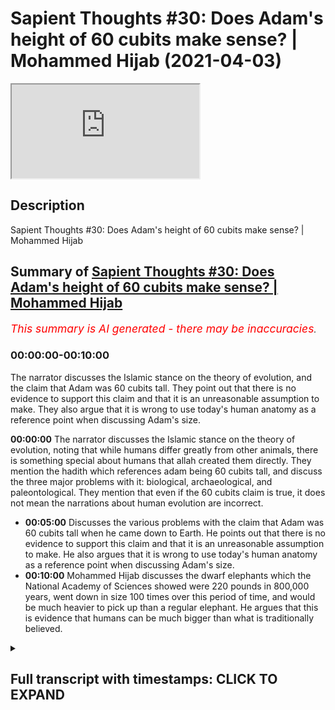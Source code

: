 # Sapient Thoughts #30: Does Adam's height of 60 cubits make sense? | Mohammed Hijab (2021-04-03)

<iframe loading='lazy' allow='autoplay' src='https://www.youtube.com/embed/_U-vr_XYp4k'></iframe>

## Description

Sapient Thoughts #30: Does Adam's height of 60 cubits make sense? | Mohammed Hijab

## Summary of [Sapient Thoughts #30: Does Adam's height of 60 cubits make sense? | Mohammed Hijab](https://www.youtube.com/watch?v=_U-vr_XYp4k)

*<span style="color:red; font-size:125%">This summary is AI generated - there may be inaccuracies</span>. [](/)*

### <a onclick="modifyYTiframeseektime('0')">00:00:00-00:10:00</a>

The narrator discusses the Islamic stance on the theory of evolution, and the claim that Adam was 60 cubits tall. They point out that there is no evidence to support this claim and that it is an unreasonable assumption to make. They also argue that it is wrong to use today's human anatomy as a reference point when discussing Adam's size.

**<a onclick="modifyYTiframeseektime('0')">00:00:00</a>** The narrator discusses the Islamic stance on the theory of evolution, noting that while humans differ greatly from other animals, there is something special about humans that allah created them directly. They mention the hadith which references adam being 60 cubits tall, and discuss the three major problems with it: biological, archaeological, and paleontological. They mention that even if the 60 cubits claim is true, it does not mean the narrations about human evolution are incorrect.

* **<a onclick="modifyYTiframeseektime('300')">00:05:00</a>** Discusses the various problems with the claim that Adam was 60 cubits tall when he came down to Earth. He points out that there is no evidence to support this claim and that it is an unreasonable assumption to make. He also argues that it is wrong to use today's human anatomy as a reference point when discussing Adam's size.
* **<a onclick="modifyYTiframeseektime('600')">00:10:00</a>** Mohammed Hijab discusses the dwarf elephants which the National Academy of Sciences showed were 220 pounds in 800,000 years, went down in size 100 times over this period of time, and would be much heavier to pick up than a regular elephant. He argues that this is evidence that humans can be much bigger than what is traditionally believed.

<details><summary><h2>Full transcript with timestamps: CLICK TO EXPAND</h2></summary>

<a onclick="modifyYTiframeseektime('2')">0:00:02</a> [Music]  
<a onclick="modifyYTiframeseektime('13')">0:00:13</a> welcome to another episode of  
<a onclick="modifyYTiframeseektime('15')">0:00:15</a> thoughts where we discuss the  
<a onclick="modifyYTiframeseektime('16')">0:00:16</a> philosophical issues where we  
<a onclick="modifyYTiframeseektime('18')">0:00:18</a> tackle the arguments of the detractors  
<a onclick="modifyYTiframeseektime('20')">0:00:20</a> of islam in addition to making our own  
<a onclick="modifyYTiframeseektime('22')">0:00:22</a> arguments for the veracity of islam  
<a onclick="modifyYTiframeseektime('24')">0:00:24</a> today inshallah we're going to be  
<a onclick="modifyYTiframeseektime('25')">0:00:25</a> dealing with a hadith  
<a onclick="modifyYTiframeseektime('27')">0:00:27</a> which references adam alaihi islam a  
<a onclick="modifyYTiframeseektime('30')">0:00:30</a> prophet of islam  
<a onclick="modifyYTiframeseektime('32')">0:00:32</a> as being 60 cubits tall which is like 27  
<a onclick="modifyYTiframeseektime('35')">0:00:35</a> meters  
<a onclick="modifyYTiframeseektime('36')">0:00:36</a> and they say this is unbelievable and  
<a onclick="modifyYTiframeseektime('38')">0:00:38</a> impossible but before we get to this  
<a onclick="modifyYTiframeseektime('39')">0:00:39</a> hadith  
<a onclick="modifyYTiframeseektime('40')">0:00:40</a> let's talk about the islamic stance on  
<a onclick="modifyYTiframeseektime('42')">0:00:42</a> the theory of evolution generally  
<a onclick="modifyYTiframeseektime('44')">0:00:44</a> speaking talking about the  
<a onclick="modifyYTiframeseektime('45')">0:00:45</a> theory of evolution muslims don't have  
<a onclick="modifyYTiframeseektime('47')">0:00:47</a> an issue or shouldn't really have an  
<a onclick="modifyYTiframeseektime('48')">0:00:48</a> issue with  
<a onclick="modifyYTiframeseektime('49')">0:00:49</a> speciation adaptation or even evolution  
<a onclick="modifyYTiframeseektime('53')">0:00:53</a> of animals because we believe  
<a onclick="modifyYTiframeseektime('55')">0:00:55</a> that there's nothing explicit in the  
<a onclick="modifyYTiframeseektime('57')">0:00:57</a> quran one way the other and actually  
<a onclick="modifyYTiframeseektime('58')">0:00:58</a> done a podcast  
<a onclick="modifyYTiframeseektime('59')">0:00:59</a> with abdullah sheikh abdullah is  
<a onclick="modifyYTiframeseektime('62')">0:01:02</a> a prominent figure in saudi arabia who  
<a onclick="modifyYTiframeseektime('65')">0:01:05</a> researches these matters and well  
<a onclick="modifyYTiframeseektime('66')">0:01:06</a> published  
<a onclick="modifyYTiframeseektime('67')">0:01:07</a> in this field and were in my discussion  
<a onclick="modifyYTiframeseektime('69')">0:01:09</a> with him and this was his opinion  
<a onclick="modifyYTiframeseektime('71')">0:01:11</a> so which is quite frankly like 99.9  
<a onclick="modifyYTiframeseektime('74')">0:01:14</a> percent if we look at it from a mass  
<a onclick="modifyYTiframeseektime('76')">0:01:16</a> perspective  
<a onclick="modifyYTiframeseektime('77')">0:01:17</a> really 99.9 of the theory the  
<a onclick="modifyYTiframeseektime('80')">0:01:20</a> uh the issue we have um we take issue  
<a onclick="modifyYTiframeseektime('84')">0:01:24</a> with or the point of evolution that  
<a onclick="modifyYTiframeseektime('85')">0:01:25</a> slither of  
<a onclick="modifyYTiframeseektime('86')">0:01:26</a> which really diametrically opposes some  
<a onclick="modifyYTiframeseektime('88')">0:01:28</a> of the islamic narratives is  
<a onclick="modifyYTiframeseektime('90')">0:01:30</a> uh human evolution now obviously we have  
<a onclick="modifyYTiframeseektime('92')">0:01:32</a> a narrative we have a narrative in islam  
<a onclick="modifyYTiframeseektime('94')">0:01:34</a> which is that the adam ali was created  
<a onclick="modifyYTiframeseektime('97')">0:01:37</a> directly or this prophet adam was  
<a onclick="modifyYTiframeseektime('98')">0:01:38</a> created directly by allah  
<a onclick="modifyYTiframeseektime('100')">0:01:40</a> by god almighty and there are many  
<a onclick="modifyYTiframeseektime('102')">0:01:42</a> things which differentiate human beings  
<a onclick="modifyYTiframeseektime('104')">0:01:44</a> from the rest of the animal kingdom  
<a onclick="modifyYTiframeseektime('106')">0:01:46</a> morality the  
<a onclick="modifyYTiframeseektime('108')">0:01:48</a> the ability to question why you know  
<a onclick="modifyYTiframeseektime('111')">0:01:51</a> this many different languages  
<a onclick="modifyYTiframeseektime('114')">0:01:54</a> civilization and so on and so forth  
<a onclick="modifyYTiframeseektime('116')">0:01:56</a> and it couldn't have been the case we  
<a onclick="modifyYTiframeseektime('118')">0:01:58</a> would argue that we can actually in any  
<a onclick="modifyYTiframeseektime('120')">0:02:00</a> way  
<a onclick="modifyYTiframeseektime('121')">0:02:01</a> be equated to the rest of the animal  
<a onclick="modifyYTiframeseektime('123')">0:02:03</a> kingdom and there's something special  
<a onclick="modifyYTiframeseektime('124')">0:02:04</a> about human beings  
<a onclick="modifyYTiframeseektime('126')">0:02:06</a> allah says in the quran that he has  
<a onclick="modifyYTiframeseektime('128')">0:02:08</a> dignified the children of adam so  
<a onclick="modifyYTiframeseektime('131')">0:02:11</a> we we don't necessarily agree or  
<a onclick="modifyYTiframeseektime('132')">0:02:12</a> disagree we can remain agnostic as to  
<a onclick="modifyYTiframeseektime('134')">0:02:14</a> uh you know darwinian evolution with  
<a onclick="modifyYTiframeseektime('136')">0:02:16</a> other animals but as it relates to uh  
<a onclick="modifyYTiframeseektime('138')">0:02:18</a> the human being  
<a onclick="modifyYTiframeseektime('138')">0:02:18</a> there is something special about the  
<a onclick="modifyYTiframeseektime('140')">0:02:20</a> human being and that is why allah  
<a onclick="modifyYTiframeseektime('143')">0:02:23</a> created human being directly and  
<a onclick="modifyYTiframeseektime('146')">0:02:26</a> in this hadith there's indication that  
<a onclick="modifyYTiframeseektime('147')">0:02:27</a> he created adam is  
<a onclick="modifyYTiframeseektime('149')">0:02:29</a> 60 cubits tall now the question is this  
<a onclick="modifyYTiframeseektime('152')">0:02:32</a> seems unscientific on many grounds  
<a onclick="modifyYTiframeseektime('154')">0:02:34</a> and i'll tell you what on three major  
<a onclick="modifyYTiframeseektime('156')">0:02:36</a> grounds number one is biological  
<a onclick="modifyYTiframeseektime('158')">0:02:38</a> number two is archaeological and or  
<a onclick="modifyYTiframeseektime('161')">0:02:41</a> paleontological you could say as well  
<a onclick="modifyYTiframeseektime('163')">0:02:43</a> from a fossil record perspective  
<a onclick="modifyYTiframeseektime('165')">0:02:45</a> and number three uh looking at the kind  
<a onclick="modifyYTiframeseektime('168')">0:02:48</a> of  
<a onclick="modifyYTiframeseektime('169')">0:02:49</a> disparity in sizes if we do assume that  
<a onclick="modifyYTiframeseektime('172')">0:02:52</a> there was a human being of  
<a onclick="modifyYTiframeseektime('173')">0:02:53</a> such great magnitude in terms of size  
<a onclick="modifyYTiframeseektime('176')">0:02:56</a> how can we  
<a onclick="modifyYTiframeseektime('177')">0:02:57</a> explain the fact that human beings are  
<a onclick="modifyYTiframeseektime('180')">0:03:00</a> like  
<a onclick="modifyYTiframeseektime('181')">0:03:01</a> give or take you know six foot tall give  
<a onclick="modifyYTiframeseektime('183')">0:03:03</a> or take you know a  
<a onclick="modifyYTiframeseektime('184')">0:03:04</a> half a meter or whatever it may be or  
<a onclick="modifyYTiframeseektime('186')">0:03:06</a> more right but  
<a onclick="modifyYTiframeseektime('187')">0:03:07</a> how can you explain this huge disparity  
<a onclick="modifyYTiframeseektime('190')">0:03:10</a> in the fact that you're saying that you  
<a onclick="modifyYTiframeseektime('192')">0:03:12</a> believe in adam who's 27 meters tall and  
<a onclick="modifyYTiframeseektime('195')">0:03:15</a> and a human being now which is you know  
<a onclick="modifyYTiframeseektime('197')">0:03:17</a> typically anything between  
<a onclick="modifyYTiframeseektime('198')">0:03:18</a> five foot five to six foot five and  
<a onclick="modifyYTiframeseektime('200')">0:03:20</a> obviously there are extremities on  
<a onclick="modifyYTiframeseektime('202')">0:03:22</a> on both sides of that equation as people  
<a onclick="modifyYTiframeseektime('204')">0:03:24</a> are taller than six or five like myself  
<a onclick="modifyYTiframeseektime('205')">0:03:25</a> and people are shorter than five foot  
<a onclick="modifyYTiframeseektime('207')">0:03:27</a> five like many many people  
<a onclick="modifyYTiframeseektime('209')">0:03:29</a> so here there's two parts of the hadith  
<a onclick="modifyYTiframeseektime('212')">0:03:32</a> which we need to pay attention to  
<a onclick="modifyYTiframeseektime('214')">0:03:34</a> which is the first part of the hadith  
<a onclick="modifyYTiframeseektime('216')">0:03:36</a> talks about that allah created  
<a onclick="modifyYTiframeseektime('218')">0:03:38</a> them 60 cubits  
<a onclick="modifyYTiframeseektime('222')">0:03:42</a> tall and in terms of hadith  
<a onclick="modifyYTiframeseektime('225')">0:03:45</a> there are some narrations which don't  
<a onclick="modifyYTiframeseektime('227')">0:03:47</a> mention this 60 qubits  
<a onclick="modifyYTiframeseektime('229')">0:03:49</a> and that the the there are some  
<a onclick="modifyYTiframeseektime('231')">0:03:51</a> narrations that do mention the 60 qubits  
<a onclick="modifyYTiframeseektime('233')">0:03:53</a> but we don't say that just because there  
<a onclick="modifyYTiframeseektime('236')">0:03:56</a> are some narrations that don't mention  
<a onclick="modifyYTiframeseektime('237')">0:03:57</a> the 60 cubits  
<a onclick="modifyYTiframeseektime('238')">0:03:58</a> that the narrations that do mention  
<a onclick="modifyYTiframeseektime('240')">0:04:00</a> these qubits are erroneous  
<a onclick="modifyYTiframeseektime('242')">0:04:02</a> that makes no sense actually uh this  
<a onclick="modifyYTiframeseektime('244')">0:04:04</a> this doesn't and some people have  
<a onclick="modifyYTiframeseektime('245')">0:04:05</a> attempted to argue  
<a onclick="modifyYTiframeseektime('247')">0:04:07</a> that this means that this should be a  
<a onclick="modifyYTiframeseektime('249')">0:04:09</a> disbanded known that doesn't mean that's  
<a onclick="modifyYTiframeseektime('250')">0:04:10</a> not how they have these science works  
<a onclick="modifyYTiframeseektime('252')">0:04:12</a> so that's the first thing other people  
<a onclick="modifyYTiframeseektime('254')">0:04:14</a> say the second part of the hadith which  
<a onclick="modifyYTiframeseektime('256')">0:04:16</a> talks about  
<a onclick="modifyYTiframeseektime('261')">0:04:21</a> that the the the creation is um  
<a onclick="modifyYTiframeseektime('264')">0:04:24</a> is is becoming smaller and smaller until  
<a onclick="modifyYTiframeseektime('266')">0:04:26</a> now they found it problematic because  
<a onclick="modifyYTiframeseektime('269')">0:04:29</a> even himself he mentions how could it be  
<a onclick="modifyYTiframeseektime('271')">0:04:31</a> the case that  
<a onclick="modifyYTiframeseektime('272')">0:04:32</a> this is happening right that and we can  
<a onclick="modifyYTiframeseektime('275')">0:04:35</a> see adam tha mood's  
<a onclick="modifyYTiframeseektime('276')">0:04:36</a> uh kind of indwellings the the  
<a onclick="modifyYTiframeseektime('280')">0:04:40</a> archaeological remnants of their  
<a onclick="modifyYTiframeseektime('281')">0:04:41</a> indwellings and we can see that their  
<a onclick="modifyYTiframeseektime('282')">0:04:42</a> houses and that  
<a onclick="modifyYTiframeseektime('283')">0:04:43</a> you know the doors and so on were not so  
<a onclick="modifyYTiframeseektime('285')">0:04:45</a> tall and he assumed  
<a onclick="modifyYTiframeseektime('287')">0:04:47</a> and without by the way nasa and evidence  
<a onclick="modifyYTiframeseektime('290')">0:04:50</a> that  
<a onclick="modifyYTiframeseektime('290')">0:04:50</a> uh were closer to adam than they were to  
<a onclick="modifyYTiframeseektime('294')">0:04:54</a> us human beings  
<a onclick="modifyYTiframeseektime('295')">0:04:55</a> and obviously the only real evidence we  
<a onclick="modifyYTiframeseektime('297')">0:04:57</a> have anything between  
<a onclick="modifyYTiframeseektime('300')">0:05:00</a> and adam alaihissalam is  
<a onclick="modifyYTiframeseektime('303')">0:05:03</a> there's no evidence i mean there's only  
<a onclick="modifyYTiframeseektime('305')">0:05:05</a> israelite or kind of biblical narrations  
<a onclick="modifyYTiframeseektime('307')">0:05:07</a> so potentially he was using those to  
<a onclick="modifyYTiframeseektime('309')">0:05:09</a> kind of raise his eyebrow but he did not  
<a onclick="modifyYTiframeseektime('311')">0:05:11</a> say this hadith  
<a onclick="modifyYTiframeseektime('313')">0:05:13</a> or defective as many believe that he did  
<a onclick="modifyYTiframeseektime('316')">0:05:16</a> now having oh because of nast reasons or  
<a onclick="modifyYTiframeseektime('319')">0:05:19</a> content reasons  
<a onclick="modifyYTiframeseektime('320')">0:05:20</a> going now forward to answering the  
<a onclick="modifyYTiframeseektime('322')">0:05:22</a> contentions there are  
<a onclick="modifyYTiframeseektime('324')">0:05:24</a> variations of this hadith which refer to  
<a onclick="modifyYTiframeseektime('326')">0:05:26</a> fist sama  
<a onclick="modifyYTiframeseektime('327')">0:05:27</a> okay that this was in the heaven not  
<a onclick="modifyYTiframeseektime('330')">0:05:30</a> heaven  
<a onclick="modifyYTiframeseektime('331')">0:05:31</a> as in jannah but now obviously if you  
<a onclick="modifyYTiframeseektime('334')">0:05:34</a> look at the quranic cosmology  
<a onclick="modifyYTiframeseektime('336')">0:05:36</a> heaven al-jannah is above okay because  
<a onclick="modifyYTiframeseektime('339')">0:05:39</a> obviously we know that the prophet was  
<a onclick="modifyYTiframeseektime('340')">0:05:40</a> taken there in this  
<a onclick="modifyYTiframeseektime('342')">0:05:42</a> so it could be the case that this height  
<a onclick="modifyYTiframeseektime('345')">0:05:45</a> and this  
<a onclick="modifyYTiframeseektime('346')">0:05:46</a> mega size of 27 meters is specific to  
<a onclick="modifyYTiframeseektime('349')">0:05:49</a> jannah  
<a onclick="modifyYTiframeseektime('349')">0:05:49</a> and there's nothing wrong linguistically  
<a onclick="modifyYTiframeseektime('351')">0:05:51</a> in believing that because obviously we  
<a onclick="modifyYTiframeseektime('353')">0:05:53</a> believe that  
<a onclick="modifyYTiframeseektime('354')">0:05:54</a> adam ali has started his journey  
<a onclick="modifyYTiframeseektime('357')">0:05:57</a> yes in heaven i mean we have a whole  
<a onclick="modifyYTiframeseektime('359')">0:05:59</a> narrative where he was in a completely  
<a onclick="modifyYTiframeseektime('360')">0:06:00</a> different place  
<a onclick="modifyYTiframeseektime('361')">0:06:01</a> and then allah he sent him down to the  
<a onclick="modifyYTiframeseektime('363')">0:06:03</a> earth he sent him down  
<a onclick="modifyYTiframeseektime('365')">0:06:05</a> to the earth yes he's created from the  
<a onclick="modifyYTiframeseektime('367')">0:06:07</a> elements of the earth but he was  
<a onclick="modifyYTiframeseektime('369')">0:06:09</a> in many ways an extraterrestrial because  
<a onclick="modifyYTiframeseektime('371')">0:06:11</a> he came from a completely different  
<a onclick="modifyYTiframeseektime('372')">0:06:12</a> dimension  
<a onclick="modifyYTiframeseektime('373')">0:06:13</a> and he came to this earth now in that  
<a onclick="modifyYTiframeseektime('376')">0:06:16</a> transition period could he have shrunk  
<a onclick="modifyYTiframeseektime('378')">0:06:18</a> could allah have made him smaller that's  
<a onclick="modifyYTiframeseektime('380')">0:06:20</a> also a possibility we're not  
<a onclick="modifyYTiframeseektime('382')">0:06:22</a> disregarding that as a possibility but  
<a onclick="modifyYTiframeseektime('384')">0:06:24</a> there's no evidence of that from the  
<a onclick="modifyYTiframeseektime('385')">0:06:25</a> quran sunnah  
<a onclick="modifyYTiframeseektime('386')">0:06:26</a> so we can't say that that is what  
<a onclick="modifyYTiframeseektime('387')">0:06:27</a> happened and what we will say is this  
<a onclick="modifyYTiframeseektime('389')">0:06:29</a> let's assume that allah he brought adam  
<a onclick="modifyYTiframeseektime('392')">0:06:32</a> down  
<a onclick="modifyYTiframeseektime('393')">0:06:33</a> he was 60 cubits either in heaven and  
<a onclick="modifyYTiframeseektime('397')">0:06:37</a> on earth or in heaven or on the earth  
<a onclick="modifyYTiframeseektime('399')">0:06:39</a> but let's just assume that he was  
<a onclick="modifyYTiframeseektime('400')">0:06:40</a> 60 cubits in heaven and on the earth so  
<a onclick="modifyYTiframeseektime('402')">0:06:42</a> when he came down  
<a onclick="modifyYTiframeseektime('403')">0:06:43</a> he was also 27 27 meters which by the  
<a onclick="modifyYTiframeseektime('406')">0:06:46</a> way now we're starting to make  
<a onclick="modifyYTiframeseektime('408')">0:06:48</a> assumptions which we don't necessarily  
<a onclick="modifyYTiframeseektime('410')">0:06:50</a> need to be  
<a onclick="modifyYTiframeseektime('411')">0:06:51</a> uh need to make we can say no this he  
<a onclick="modifyYTiframeseektime('413')">0:06:53</a> was like that high in heaven  
<a onclick="modifyYTiframeseektime('415')">0:06:55</a> and when he came on the earth he became  
<a onclick="modifyYTiframeseektime('416')">0:06:56</a> normal height that's  
<a onclick="modifyYTiframeseektime('418')">0:06:58</a> something you can assume from the from  
<a onclick="modifyYTiframeseektime('420')">0:07:00</a> the source but let's  
<a onclick="modifyYTiframeseektime('422')">0:07:02</a> not assume that let's say he was 27  
<a onclick="modifyYTiframeseektime('424')">0:07:04</a> meters on the earth  
<a onclick="modifyYTiframeseektime('425')">0:07:05</a> what's the problem what's the problem  
<a onclick="modifyYTiframeseektime('428')">0:07:08</a> the problem are three different things  
<a onclick="modifyYTiframeseektime('429')">0:07:09</a> now  
<a onclick="modifyYTiframeseektime('429')">0:07:09</a> number one biology if we use the human  
<a onclick="modifyYTiframeseektime('433')">0:07:13</a> anatomy that we have today as the  
<a onclick="modifyYTiframeseektime('434')">0:07:14</a> reference point if  
<a onclick="modifyYTiframeseektime('436')">0:07:16</a> if the if the human anatomy today is the  
<a onclick="modifyYTiframeseektime('438')">0:07:18</a> reference point  
<a onclick="modifyYTiframeseektime('440')">0:07:20</a> how could it be that something that tall  
<a onclick="modifyYTiframeseektime('443')">0:07:23</a> or human being that tall  
<a onclick="modifyYTiframeseektime('445')">0:07:25</a> the bone structure can maintain that  
<a onclick="modifyYTiframeseektime('447')">0:07:27</a> kind of size right because it will  
<a onclick="modifyYTiframeseektime('449')">0:07:29</a> collapse because of the weight  
<a onclick="modifyYTiframeseektime('450')">0:07:30</a> of the human being well this is a  
<a onclick="modifyYTiframeseektime('452')">0:07:32</a> fallacy because we're not starting with  
<a onclick="modifyYTiframeseektime('454')">0:07:34</a> the human being today as the reference  
<a onclick="modifyYTiframeseektime('456')">0:07:36</a> point we're starting with  
<a onclick="modifyYTiframeseektime('457')">0:07:37</a> why would you start with today's human  
<a onclick="modifyYTiframeseektime('459')">0:07:39</a> being as a reference point the reference  
<a onclick="modifyYTiframeseektime('460')">0:07:40</a> point  
<a onclick="modifyYTiframeseektime('461')">0:07:41</a> is that 27 meter human being that we're  
<a onclick="modifyYTiframeseektime('465')">0:07:45</a> talking about  
<a onclick="modifyYTiframeseektime('466')">0:07:46</a> that's the reference point so if someone  
<a onclick="modifyYTiframeseektime('467')">0:07:47</a> says well we know that if we keep  
<a onclick="modifyYTiframeseektime('468')">0:07:48</a> doubling sizes  
<a onclick="modifyYTiframeseektime('469')">0:07:49</a> as i've even heard some some muslims try  
<a onclick="modifyYTiframeseektime('471')">0:07:51</a> and say keep doubling sizes and height  
<a onclick="modifyYTiframeseektime('474')">0:07:54</a> then the height will be so the tall and  
<a onclick="modifyYTiframeseektime('476')">0:07:56</a> then the weight will be so much and then  
<a onclick="modifyYTiframeseektime('477')">0:07:57</a> the  
<a onclick="modifyYTiframeseektime('478')">0:07:58</a> bones will not be able to handle that  
<a onclick="modifyYTiframeseektime('480')">0:08:00</a> density of the bones will not be able to  
<a onclick="modifyYTiframeseektime('481')">0:08:01</a> handle that  
<a onclick="modifyYTiframeseektime('482')">0:08:02</a> you're using your reference point uh  
<a onclick="modifyYTiframeseektime('485')">0:08:05</a> as the human anatomy of today and then  
<a onclick="modifyYTiframeseektime('488')">0:08:08</a> doing chaos backwards  
<a onclick="modifyYTiframeseektime('489')">0:08:09</a> which is a cresce malforce if you like  
<a onclick="modifyYTiframeseektime('491')">0:08:11</a> or a false type of analogy  
<a onclick="modifyYTiframeseektime('493')">0:08:13</a> it's a different kind it's false kind of  
<a onclick="modifyYTiframeseektime('494')">0:08:14</a> analogy so that's the first problem you  
<a onclick="modifyYTiframeseektime('496')">0:08:16</a> can say oh  
<a onclick="modifyYTiframeseektime('497')">0:08:17</a> it's inconceivable that human anatomy  
<a onclick="modifyYTiframeseektime('499')">0:08:19</a> can can handle that size  
<a onclick="modifyYTiframeseektime('501')">0:08:21</a> well it's only inconceivable on the  
<a onclick="modifyYTiframeseektime('503')">0:08:23</a> basis of  
<a onclick="modifyYTiframeseektime('504')">0:08:24</a> and analyzing today's human activity  
<a onclick="modifyYTiframeseektime('505')">0:08:25</a> that's the first thing the second thing  
<a onclick="modifyYTiframeseektime('507')">0:08:27</a> we may say  
<a onclick="modifyYTiframeseektime('508')">0:08:28</a> is someone could say well um we talked  
<a onclick="modifyYTiframeseektime('511')">0:08:31</a> about the biological problems  
<a onclick="modifyYTiframeseektime('512')">0:08:32</a> fossilization how comes there is no  
<a onclick="modifyYTiframeseektime('514')">0:08:34</a> fossil record  
<a onclick="modifyYTiframeseektime('516')">0:08:36</a> of such a huge human the national  
<a onclick="modifyYTiframeseektime('518')">0:08:38</a> science foundation  
<a onclick="modifyYTiframeseektime('519')">0:08:39</a> says that 99.9  
<a onclick="modifyYTiframeseektime('523')">0:08:43</a> 99.9 oh my  
<a onclick="modifyYTiframeseektime('526')">0:08:46</a> 99.9 of species have not undergone  
<a onclick="modifyYTiframeseektime('529')">0:08:49</a> fossilization so fossilization you  
<a onclick="modifyYTiframeseektime('531')">0:08:51</a> expect  
<a onclick="modifyYTiframeseektime('532')">0:08:52</a> to find one specimen  
<a onclick="modifyYTiframeseektime('536')">0:08:56</a> of a fossil of a human that we don't  
<a onclick="modifyYTiframeseektime('539')">0:08:59</a> know tens or 100 000 whatever is years  
<a onclick="modifyYTiframeseektime('541')">0:09:01</a> that he existed before  
<a onclick="modifyYTiframeseektime('543')">0:09:03</a> no way this is like finding a needle in  
<a onclick="modifyYTiframeseektime('546')">0:09:06</a> the haystack  
<a onclick="modifyYTiframeseektime('546')">0:09:06</a> it's ridiculous to expect to find  
<a onclick="modifyYTiframeseektime('548')">0:09:08</a> fossils like this is absolutely absurd  
<a onclick="modifyYTiframeseektime('550')">0:09:10</a> it's such a redundant redundant  
<a onclick="modifyYTiframeseektime('554')">0:09:14</a> interrogation so that that one would be  
<a onclick="modifyYTiframeseektime('556')">0:09:16</a> put to the side  
<a onclick="modifyYTiframeseektime('557')">0:09:17</a> the third now interrogation is well  
<a onclick="modifyYTiframeseektime('560')">0:09:20</a> how can we conceive of such a disparity  
<a onclick="modifyYTiframeseektime('563')">0:09:23</a> between  
<a onclick="modifyYTiframeseektime('564')">0:09:24</a> uh humans within this or any kind of  
<a onclick="modifyYTiframeseektime('567')">0:09:27</a> animal within the same species like this  
<a onclick="modifyYTiframeseektime('569')">0:09:29</a> let's say we don't accept that we don't  
<a onclick="modifyYTiframeseektime('571')">0:09:31</a> accept that you can have a 27  
<a onclick="modifyYTiframeseektime('574')">0:09:34</a> meter human being and then you can have  
<a onclick="modifyYTiframeseektime('576')">0:09:36</a> a six-foot human being  
<a onclick="modifyYTiframeseektime('577')">0:09:37</a> and that that disparity existed and they  
<a onclick="modifyYTiframeseektime('579')">0:09:39</a> say humans have been around for 350 000  
<a onclick="modifyYTiframeseektime('582')">0:09:42</a> years which is by the way estimates we  
<a onclick="modifyYTiframeseektime('583')">0:09:43</a> don't have to go with because they keep  
<a onclick="modifyYTiframeseektime('584')">0:09:44</a> changing those quite frankly  
<a onclick="modifyYTiframeseektime('586')">0:09:46</a> but let's just assume for the sake of  
<a onclick="modifyYTiframeseektime('587')">0:09:47</a> argument are you saying to me is my  
<a onclick="modifyYTiframeseektime('589')">0:09:49</a> response  
<a onclick="modifyYTiframeseektime('590')">0:09:50</a> that you have there's no species within  
<a onclick="modifyYTiframeseektime('593')">0:09:53</a> the species that  
<a onclick="modifyYTiframeseektime('595')">0:09:55</a> exhibit this decrease in size  
<a onclick="modifyYTiframeseektime('598')">0:09:58</a> this dramatic exponential decrease in  
<a onclick="modifyYTiframeseektime('601')">0:10:01</a> size because i can give you an example  
<a onclick="modifyYTiframeseektime('602')">0:10:02</a> of the dwarf elephants  
<a onclick="modifyYTiframeseektime('604')">0:10:04</a> which the general proceedings national  
<a onclick="modifyYTiframeseektime('605')">0:10:05</a> academy of science  
<a onclick="modifyYTiframeseektime('607')">0:10:07</a> shows the dwarf elephants were 220  
<a onclick="modifyYTiframeseektime('610')">0:10:10</a> pounds  
<a onclick="modifyYTiframeseektime('611')">0:10:11</a> they they went down in 800 000 years  
<a onclick="modifyYTiframeseektime('614')">0:10:14</a> according to  
<a onclick="modifyYTiframeseektime('615')">0:10:15</a> the journal in 800 000 years they went  
<a onclick="modifyYTiframeseektime('618')">0:10:18</a> down 100 times in size  
<a onclick="modifyYTiframeseektime('620')">0:10:20</a> so they were they were 100 times bigger  
<a onclick="modifyYTiframeseektime('623')">0:10:23</a> than they were they became dwarf  
<a onclick="modifyYTiframeseektime('624')">0:10:24</a> elephants 220 pounds 100 kilos  
<a onclick="modifyYTiframeseektime('627')">0:10:27</a> which would mean that i'm bigger than  
<a onclick="modifyYTiframeseektime('629')">0:10:29</a> those elephants me personally the one  
<a onclick="modifyYTiframeseektime('630')">0:10:30</a> who's talking to you on the imagine an  
<a onclick="modifyYTiframeseektime('632')">0:10:32</a> elephant  
<a onclick="modifyYTiframeseektime('632')">0:10:32</a> that i can pick up or that you can pick  
<a onclick="modifyYTiframeseektime('635')">0:10:35</a> up and that would be heavier to pick me  
<a onclick="modifyYTiframeseektime('637')">0:10:37</a> up  
<a onclick="modifyYTiframeseektime('637')">0:10:37</a> than an elephant i mean this is just to  
<a onclick="modifyYTiframeseektime('640')">0:10:40</a> give you some kind of visuals here  
<a onclick="modifyYTiframeseektime('642')">0:10:42</a> so if you can believe  
<a onclick="modifyYTiframeseektime('645')">0:10:45</a> in an elephant that is  
<a onclick="modifyYTiframeseektime('648')">0:10:48</a> that size because you're looking at the  
<a onclick="modifyYTiframeseektime('650')">0:10:50</a> fossil record and you're  
<a onclick="modifyYTiframeseektime('652')">0:10:52</a> making your uh evolutionarily uh  
<a onclick="modifyYTiframeseektime('654')">0:10:54</a> evolution  
<a onclick="modifyYTiframeseektime('655')">0:10:55</a> uh inferences then why can you not  
<a onclick="modifyYTiframeseektime('658')">0:10:58</a> believe in  
<a onclick="modifyYTiframeseektime('658')">0:10:58</a> a human being that's much bigger that's  
<a onclick="modifyYTiframeseektime('661')">0:11:01</a> just one of many examples  
<a onclick="modifyYTiframeseektime('663')">0:11:03</a> but within a very short time span in  
<a onclick="modifyYTiframeseektime('665')">0:11:05</a> evolutionary terms  
<a onclick="modifyYTiframeseektime('667')">0:11:07</a> so why could not that happen to the  
<a onclick="modifyYTiframeseektime('670')">0:11:10</a> human  
<a onclick="modifyYTiframeseektime('671')">0:11:11</a> i mean if you really want to believe it  
<a onclick="modifyYTiframeseektime('672')">0:11:12</a> on your paradigm why could not that  
<a onclick="modifyYTiframeseektime('674')">0:11:14</a> happen to the human being  
<a onclick="modifyYTiframeseektime('676')">0:11:16</a> so it's okay when you say these things  
<a onclick="modifyYTiframeseektime('677')">0:11:17</a> but it's not okay when we just say these  
<a onclick="modifyYTiframeseektime('679')">0:11:19</a> things you make a mockery of the hadith  
<a onclick="modifyYTiframeseektime('681')">0:11:21</a> but the hadith makes the mockery out of  
<a onclick="modifyYTiframeseektime('683')">0:11:23</a> you because this is actually what you  
<a onclick="modifyYTiframeseektime('684')">0:11:24</a> believe in as well  
<a onclick="modifyYTiframeseektime('685')">0:11:25</a> and hopefully that answers the question  
<a onclick="modifyYTiframeseektime('686')">0:11:26</a> was salaam alaikum sallallahu  
</details>
